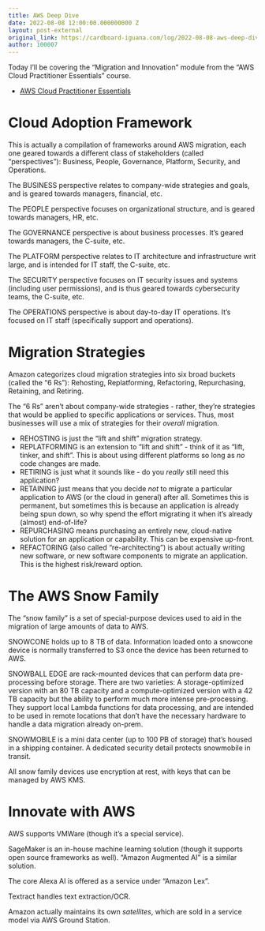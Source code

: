 ```yaml
---
title: AWS Deep Dive
date: 2022-08-08 12:00:00.000000000 Z
layout: post-external
original_link: https://cardboard-iguana.com/log/2022-08-08-aws-deep-dive.html
author: 100007
---
```


Today I’ll be covering the “Migration and Innovation” module from the “AWS Cloud Practitioner Essentials” course.

- [AWS Cloud Practitioner Essentials](https://www.aws.training/learningobject/curriculum?id=27076)

# Cloud Adoption Framework

This is actually a compilation of frameworks around AWS migration, each one geared towards a different class of stakeholders (called “perspectives”): Business, People, Governance, Platform, Security, and Operations.

The BUSINESS perspective relates to company-wide strategies and goals, and is geared towards managers, financial, etc.

The PEOPLE perspective focuses on organizational structure, and is geared towards managers, HR, etc.

The GOVERNANCE perspective is about business processes. It’s geared towards managers, the C-suite, etc.

The PLATFORM perspective relates to IT architecture and infrastructure writ large, and is intended for IT staff, the C-suite, etc.

The SECURITY perspective focuses on IT security issues and systems (including user permissions), and is thus geared towards cybersecurity teams, the C-suite, etc.

The OPERATIONS perspective is about day-to-day IT operations. It’s focused on IT staff (specifically support and operations).

# Migration Strategies

Amazon categorizes cloud migration strategies into six broad buckets (called the “6 Rs”): Rehosting, Replatforming, Refactoring, Repurchasing, Retaining, and Retiring.

The “6 Rs” aren’t about company-wide strategies - rather, they’re strategies that would be applied to specific applications or services. Thus, most businesses will use a mix of strategies for their _overall_ migration.

- REHOSTING is just the “lift and shift” migration strategy.
- REPLATFORMING is an extension to “lift and shift” - think of it as “lift, tinker, and shift”. This is about using different platforms so long as _no_ code changes are made.
- RETIRING is just what it sounds like - do you _really_ still need this application?
- RETAINING just means that you decide _not_ to migrate a particular application to AWS (or the cloud in general) after all. Sometimes this is permanent, but sometimes this is because an application is already being spun down, so why spend the effort migrating it when it’s already (almost) end-of-life?
- REPURCHASING means purchasing an entirely new, cloud-native solution for an application or capability. This can be expensive up-front.
- REFACTORING (also called “re-architecting”) is about actually writing new software, or new software components to migrate an application. This is the highest risk/reward option.

# The AWS Snow Family

The “snow family” is a set of special-purpose devices used to aid in the migration of large amounts of data to AWS.

SNOWCONE holds up to 8 TB of data. Information loaded onto a snowcone device is normally transferred to S3 once the device has been returned to AWS.

SNOWBALL EDGE are rack-mounted devices that can perform data pre-processing before storage. There are two varieties: A storage-optimized version with an 80 TB capacity and a compute-optimized version with a 42 TB capacity but the ability to perform much more intense pre-processing. They support local Lambda functions for data processing, and are intended to be used in remote locations that don’t have the necessary hardware to handle a data migration already on-prem.

SNOWMOBILE is a mini data center (up to 100 PB of storage) that’s housed in a shipping container. A dedicated security detail protects snowmobile in transit.

All snow family devices use encryption at rest, with keys that can be managed by AWS KMS.

# Innovate with AWS

AWS supports VMWare (though it’s a special service).

SageMaker is an in-house machine learning solution (though it supports open source frameworks as well). “Amazon Augmented AI” is a similar solution.

The core Alexa AI is offered as a service under “Amazon Lex”.

Textract handles text extraction/OCR.

Amazon actually maintains its own _satellites_, which are sold in a service model via AWS Ground Station.

